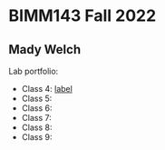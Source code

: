# BIMM143 Fall 2022
## Mady Welch
Lab portfolio: 
- Class 4: [label](Class04/Class04.R)
- Class 5: 
- Class 6: 
- Class 7: 
- Class 8: 
- Class 9: 
